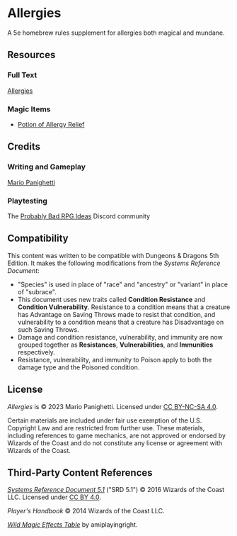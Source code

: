# Allergies

A 5e homebrew rules supplement for allergies both magical and mundane.

## Resources

### Full Text

[Allergies](main.md)

### Magic Items

- [Potion of Allergy Relief](main.md#potion-of-allergy-relief)

## Credits

### Writing and Gameplay

[Mario Panighetti](https://mario.panighetti.net)

### Playtesting

The [Probably Bad RPG Ideas](http://patreon.com/probablybadrpgideas) Discord community

## Compatibility

This content was written to be compatible with Dungeons & Dragons 5th Edition. It makes the following modifications from the _Systems Reference Document_:

- "Species" is used in place of "race" and "ancestry" or "variant" in place of "subrace".
- This document uses new traits called **Condition Resistance** and **Condition Vulnerability**. Resistance to a condition means that a creature has Advantage on Saving Throws made to resist that condition, and vulnerability to a condition means that a creature has Disadvantage on such Saving Throws.
- Damage and condition resistance, vulnerability, and immunity are now grouped together as **Resistances**, **Vulnerabilities**, and **Immunities** respectively.
- Resistance, vulnerability, and immunity to Poison apply to both the damage type and the Poisoned condition.

## License

_Allergies_ is © 2023 Mario Panighetti. Licensed under [CC BY-NC-SA 4.0](https://creativecommons.org/licenses/by-nc-sa/4.0/legalcode).

Certain materials are included under fair use exemption of the U.S. Copyright Law and are restricted from further use. These materials, including references to game mechanics, are not approved or endorsed by Wizards of the Coast and do not constitute any license or agreement with Wizards of the Coast.

## Third-Party Content References

_[Systems Reference Document 5.1](https://dnd.wizards.com/resources/systems-reference-document)_ ("SRD 5.1") © 2016 Wizards of the Coast LLC. Licensed under [CC BY 4.0](https://creativecommons.org/licenses/by/4.0/legalcode).

_Player's Handbook_ © 2014 Wizards of the Coast LLC.

_[Wild Magic Effects Table](https://at.tumblr.com/amiplayingright/wild-magic-effects-the-homebrewery/nhe9h81pfz18)_ by amiplayingright.
